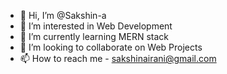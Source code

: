 - 👋 Hi, I’m @Sakshin-a
- 👀 I’m interested in Web Development 
- 🌱 I’m currently learning MERN stack
- 💞️ I’m looking to collaborate on Web Projects
- 📫 How to reach me - sakshinairani@gmail.com

<!---
Sakshin-a/Sakshin-a is a ✨ special ✨ repository because its `README.md` (this file) appears on your GitHub profile.
You can click the Preview link to take a look at your changes.
--->
